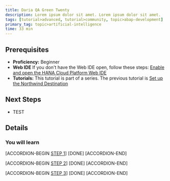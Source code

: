 ```yaml
---
title: Daria QA Green Twenty
description: Lorem ipsum dolor sit amet. Lorem ipsum dolor sit amet.
tags: [tutorial>advanced, tutorial>community, topic>abap-development]
primary_tag: topic>artificial-intelligence
time: 33 min
---
```


## Prerequisites  
 - **Proficiency:** Beginner 
 - **Web IDE** If you don't have the Web IDE open, follow these steps: [Enable and open the HANA Cloud Platform Web IDE](https://go.sap.com/developer/tutorials/sapui5-webide-open-webide.html)
 - **Tutorials:** This tutorial is part of a series.  The previous tutorial is [Set up the Northwind Destination](https://go.sap.com/developer/tutorials/hcp-create-destination.html)

## Next Steps
 - TEST
  

## Details
### You will learn  

[ACCORDION-BEGIN [STEP 1](regex1)] 
[DONE] 
[ACCORDION-END]

[ACCORDION-BEGIN [STEP 2](regex)] 
[DONE] 
[ACCORDION-END]

[ACCORDION-BEGIN [STEP 3](rexact-match-precise)] 
[DONE] 
[ACCORDION-END]
